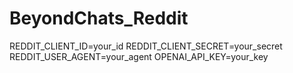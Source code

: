 # BeyondChats_Reddit

REDDIT_CLIENT_ID=your_id
REDDIT_CLIENT_SECRET=your_secret
REDDIT_USER_AGENT=your_agent
OPENAI_API_KEY=your_key

